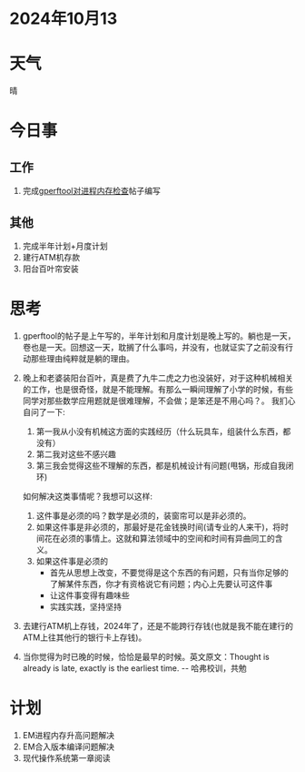 # 2024年10月13
# 天气
晴
# 今日事
## 工作
1. 完成[gperftool对进程内存检查](https://blog.csdn.net/uestcyms/article/details/142894411?spm=1001.2014.3001.5501)帖子编写
## 其他
1. 完成半年计划+月度计划
2. 建行ATM机存款
3. 阳台百叶帘安装

# 思考
1. gperftool的帖子是上午写的，半年计划和月度计划是晚上写的。躺也是一天，卷也是一天。回想这一天，耽搁了什么事吗，并没有，也就证实了之前没有行动那些理由纯粹就是躺的理由。
2. 晚上和老婆装阳台百叶，真是费了九牛二虎之力也没装好，对于这种机械相关的工作，也是很奇怪，就是不能理解。有那么一瞬间理解了小学的时候，有些同学对那些数学应用题就是很难理解，不会做；是笨还是不用心吗？。
我扪心自问了一下:
	1. 第一我从小没有机械这方面的实践经历（什么玩具车，组装什么东西，都没有）
	2. 第二我对这些不感兴趣
	3. 第三我会觉得这些不理解的东西，都是机械设计有问题(甩锅，形成自我闭环)

	如何解决这类事情呢？我想可以这样:
	1. 这件事是必须的吗？数学是必须的，装窗帘可以是非必须的。
	2. 如果这件事是非必须的，那最好是花金钱换时间(请专业的人来干)，将时间花在必须的事情上。这就和算法领域中的空间和时间有异曲同工的含义。
	3. 如果这件事是必须的
		- 首先从思想上改变，不要觉得是这个东西的有问题，只有当你足够的了解某件东西，你才有资格说它有问题；内心上先要认可这件事
		- 让这件事变得有趣味些
		- 实践实践，坚持坚持
3. 去建行ATM机上存钱，2024年了，还是不能跨行存钱(也就是我不能在建行的ATM上往其他行的银行卡上存钱)。
4. 当你觉得为时已晚的时候，恰恰是最早的时候。英文原文：Thought is already is late, exactly is the earliest time. -- 哈弗校训，共勉

# 计划
1. EM进程内存升高问题解决
2. EM合入版本编译问题解决
3. 现代操作系统第一章阅读
